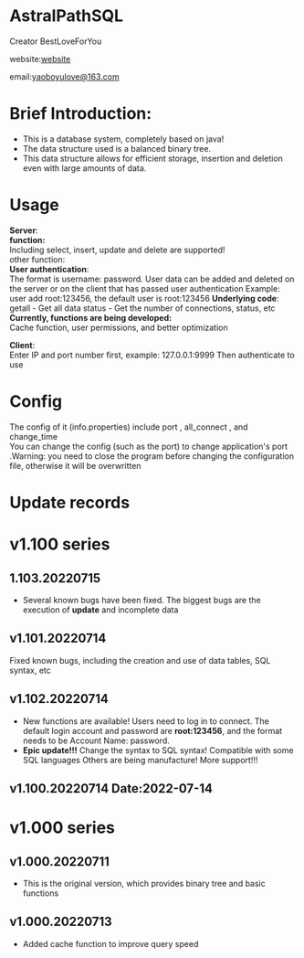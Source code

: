 # AstralPathSQL
   Creator BestLoveForYou  
   
   website:[website](http://www.godserver.cn/)  
      
   email:yaoboyulove@163.com  

# Brief Introduction:
- This is a database system, completely based on java!
- The data structure used is a balanced binary tree.
- This data structure allows for efficient storage, insertion and deletion even with large amounts of data. 

# Usage
**Server**:   
**function:**   
Including select, insert, update and delete are supported!   
other function:   
**User authentication**:    
The format is username: password. User data can be added and deleted on the server or on the client that has passed user authentication
Example: user add root:123456, the default user is root:123456
**Underlying code**:    
getall - Get all data
status - Get the number of connections, status, etc
**Currently, functions are being developed:**   
Cache function, user permissions, and better optimization

**Client**:   
Enter IP and port number first, example: 127.0.0.1:9999
Then authenticate to use

# Config
The config of it (info.properties) include port , all_connect , and change_time   
You can change the config (such as the port) to change application's port .Warning: you need to close the program before changing the configuration file, otherwise it will be overwritten

# Update records

# v1.100 series

 ## 1.103.20220715
- Several known bugs have been fixed. The biggest bugs are the execution of **update** and incomplete data

 ## v1.101.20220714
Fixed known bugs, including the creation and use of data tables, SQL syntax, etc
 ## v1.102.20220714
- New functions are available! Users need to log in to connect. The default login account and password are **root:123456**, and the format needs to be
Account Name: password.
 - **Epic update!!!**
  Change the syntax to SQL syntax! Compatible with some SQL languages Others are being manufacture!
  More support!!!
 ## v1.100.20220714 Date:2022-07-14

# v1.000 series
   ## v1.000.20220711
   - This is the original version, which provides binary tree and basic functions

   ## v1.000.20220713
   - Added cache function to improve query speed


